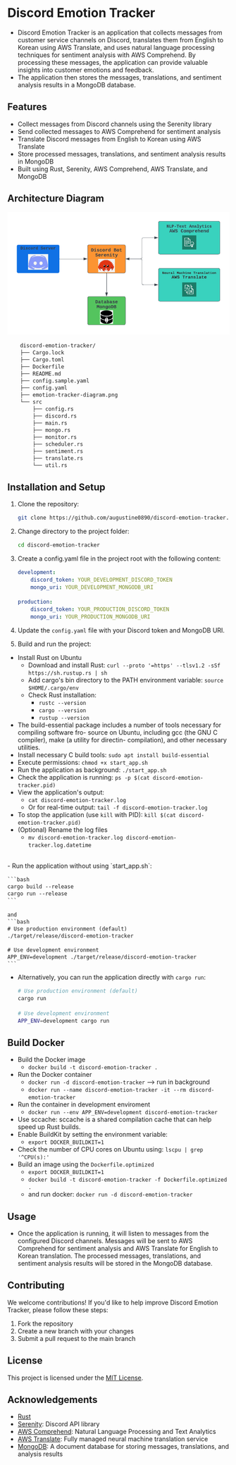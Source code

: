 # Discord Emotion Tracker
- Discord Emotion Tracker is an application that collects messages from customer service channels on Discord, translates them from English to Korean using AWS Translate, and uses natural language processing techniques for sentiment analysis with AWS Comprehend. By processing these messages, the application can provide valuable insights into customer emotions and feedback.
- The application then stores the messages, translations, and sentiment analysis results in a MongoDB database.

## Features
- Collect messages from Discord channels using the Serenity library
- Send collected messages to AWS Comprehend for sentiment analysis
- Translate Discord messages from English to Korean using AWS Translate
- Store processed messages, translations, and sentiment analysis results in MongoDB
- Built using Rust, Serenity, AWS Comprehend, AWS Translate, and MongoDB
## Architecture Diagram
![](./emotion-tracker-diagram.png)

```
    discord-emotion-tracker/
    ├── Cargo.lock
    ├── Cargo.toml
    ├── Dockerfile
    ├── README.md
    ├── config.sample.yaml
    ├── config.yaml
    ├── emotion-tracker-diagram.png
    └── src
        ├── config.rs
        ├── discord.rs
        ├── main.rs
        ├── mongo.rs
        ├── monitor.rs
        ├── scheduler.rs
        ├── sentiment.rs
        ├── translate.rs
        └── util.rs
```

## Installation and Setup
1. Clone the repository:
    ```bash
    git clone https://github.com/augustine0890/discord-emotion-tracker.git
    ```
2. Change directory to the project folder:
    ```bash
    cd discord-emotion-tracker
    ```
3. Create a config.yaml file in the project root with the following content:
    ```yaml
    development:
        discord_token: YOUR_DEVELOPMENT_DISCORD_TOKEN
        mongo_uri: YOUR_DEVELOPMENT_MONGODB_URI

    production:
        discord_token: YOUR_PRODUCTION_DISCORD_TOKEN
        mongo_uri: YOUR_PRODUCTION_MONGODB_URI

    ```
4. Update the `config.yaml` file with your Discord token and MongoDB URI.

5. Build and run the project:
- Install Rust on Ubuntu
    - Download and install Rust: `curl --proto '=https' --tlsv1.2 -sSf https://sh.rustup.rs | sh`
    - Add cargo's bin directory to the PATH environment variable: `source $HOME/.cargo/env`
    - Check Rust installation:
        - `rustc --version`
        - `cargo --version`
        - `rustup --version`
- The build-essential package includes a number of tools necessary for compiling software fro- source on Ubuntu, including gcc (the GNU C compiler), make (a utility for directin- compilation), and other necessary utilities.
- Install necessary C build tools: `sudo apt install build-essential`
- Execute permissions: `chmod +x start_app.sh`
- Run the application as background: `./start_app.sh`
- Check the application is running: `ps -p $(cat discord-emotion-tracker.pid)`
- View the application's output:
    - `cat discord-emotion-tracker.log`
    - Or for real-time output: `tail -f discord-emotion-tracker.log`
- To stop the application (use `kill` with PID): `kill $(cat discord-emotion-tracker.pid)`
- (Optional) Rename the log files
    - `mv discord-emotion-tracker.log discord-emotion-tracker.log.datetime`
<br>
- Run the application without using `start_app.sh`:

    ```bash
    cargo build --release
    cargo run --release
    ```

    and
    ```bash
    # Use production environment (default)
    ./target/release/discord-emotion-tracker

    # Use development environment
    APP_ENV=development ./target/release/discord-emotion-tracker    
    ```

- Alternatively, you can run the application directly with `cargo run`:
    ```bash
    # Use production environment (default)
    cargo run

    # Use development environment
    APP_ENV=development cargo run

    ```

## Build Docker
- Build the Docker image
    - `docker build -t discord-emotion-tracker .`
- Run the Docker container
    - `docker run -d discord-emotion-tracker` --> run in background
    - `docker run --name discord-emotion-tracker -it --rm discord-emotion-tracker`
- Run the container in development enviroment
    - `docker run --env APP_ENV=development discord-emotion-tracker`
- Use sccache: sccache is a shared compilation cache that can help speed up Rust builds.
- Enable BuildKit by setting the environment variable:
    - `export DOCKER_BUILDKIT=1`
- Check the number of CPU cores on Ubuntu using: `lscpu | grep '^CPU(s):'`
- Build an image using the `Dockerfile.optimized`
    - `export DOCKER_BUILDKIT=1`
    - `docker build -t discord-emotion-tracker -f Dockerfile.optimized .`
    - and run docker: `docker run -d discord-emotion-tracker`

## Usage
- Once the application is running, it will listen to messages from the configured Discord channels. Messages will be sent to AWS Comprehend for sentiment analysis and AWS Translate for English to Korean translation. The processed messages, translations, and sentiment analysis results will be stored in the MongoDB database.
## Contributing
We welcome contributions! If you'd like to help improve Discord Emotion Tracker, please follow these steps:

1. Fork the repository
2. Create a new branch with your changes
3. Submit a pull request to the main branch

## License
This project is licensed under the [MIT License](https://opensource.org/licenses/MIT).

## Acknowledgements
- [Rust](https://www.rust-lang.org/)
- [Serenity](https://github.com/serenity-rs/serenity): Discord API library
- [AWS Comprehend](https://docs.aws.amazon.com/comprehend/latest/dg/what-is.html): Natural Language Processing and Text Analytics
- [AWS Translate](https://aws.amazon.com/translate/): Fully managed neural machine translation service
- [MongoDB](https://www.mongodb.com/): A document database for storing messages, translations, and analysis results